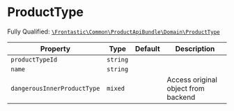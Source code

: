 #  ProductType

Fully Qualified: [`\Frontastic\Common\ProductApiBundle\Domain\ProductType`](../../../../src/php/ProductApiBundle/Domain/ProductType.php)



Property|Type|Default|Description
--------|----|-------|-----------
`productTypeId`|`string`||
`name`|`string`||
`dangerousInnerProductType`|`mixed`||Access original object from backend

